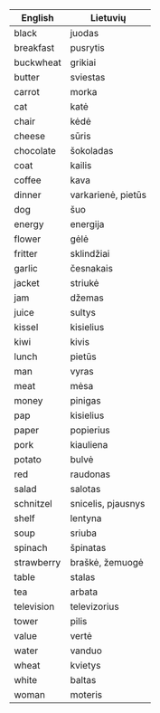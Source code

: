 English|Lietuvių
---|---
black|juodas
breakfast|pusrytis
buckwheat|grikiai
butter|sviestas
carrot|morka
cat|katė
chair|kėdė
cheese|sūris
chocolate|šokoladas
coat|kailis
coffee|kava
dinner|varkarienė, pietūs
dog|šuo
energy|energija
flower|gėlė
fritter|sklindžiai
garlic|česnakais
jacket|striukė
jam|džemas
juice|sultys
kissel|kisielius
kiwi|kivis
lunch|pietūs
man|vyras
meat|mėsa
money|pinigas
pap|kisielius
paper|popierius
pork|kiauliena
potato|bulvė
red|raudonas
salad|salotas
schnitzel|snicelis, pjausnys
shelf|lentyna
soup|sriuba
spinach|špinatas
strawberry|braškė, žemuogė
table|stalas
tea|arbata
television|televizorius
tower|pilis
value|vertė
water|vanduo
wheat|kvietys
white|baltas
woman|moteris